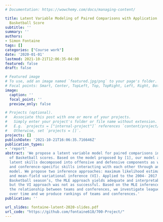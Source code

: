 ```yaml
---
# Documentation: https://wowchemy.com/docs/managing-content/

title: Latent Variable Modeling of Paired Comparisons with Application to NCAA Men’s
  Basketball Score
subtitle: ''
summary: ''
authors:
- Simon Fontaine
tags: []
categories: ["Course work"]
date: '2020-01-01'
lastmod: 2021-10-21T12:06:35-04:00
featured: false
draft: false

# Featured image
# To use, add an image named `featured.jpg/png` to your page's folder.
# Focal points: Smart, Center, TopLeft, Top, TopRight, Left, Right, BottomLeft, Bottom, BottomRight.
image:
  caption: ''
  focal_point: ''
  preview_only: false

# Projects (optional).
#   Associate this post with one or more of your projects.
#   Simply enter your project's folder or file name without extension.
#   E.g. `projects = ["internal-project"]` references `content/project/deep-learning/index.md`.
#   Otherwise, set `projects = []`.
projects: []
publishDate: '2021-10-21T16:06:35.716646Z'
publication_types:
- 'report'
abstract: 'We propose a latent variable model for paired comparisons in the context
  of Basketball scores. Based on the model proposed by [1], our model assumes multi-dimensional
  latent skills decomposed into offensive and defensive components as well as team-
  and conference-specific skills interacting with each other through an inner product
  model. We propose two inference approaches: maximum likelihood estimation (MLE)
  and mean-field variational inference (VI). Applied to the 2004- 2017 NCAA Men’s
  Basketball season’s, the MLE approach yields adequate and interpretable results,
  but the VI approach was not as successful. Based on the MLE inference, we study
  the relationship between teams and conferences, we investigate league-wide trends
  over time and we produce rankings of teams and conferences.'
publication: ''

url_slides: fontaine-latent-2020-slides.pdf
url_code: "https://github.com/fontaine618/700-Project/"
---
```

